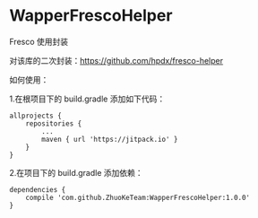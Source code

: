# WapperFrescoHelper
Fresco 使用封装

对该库的二次封装：https://github.com/hpdx/fresco-helper

如何使用：

1.在根项目下的 build.gradle 添加如下代码：
```
allprojects {  
    repositories {  
        ...  
        maven { url 'https://jitpack.io' }  
    }  
}  
```

  
2.在项目下的 build.gradle 添加依赖：
```
dependencies {  
    compile 'com.github.ZhuoKeTeam:WapperFrescoHelper:1.0.0'      
}  
```

